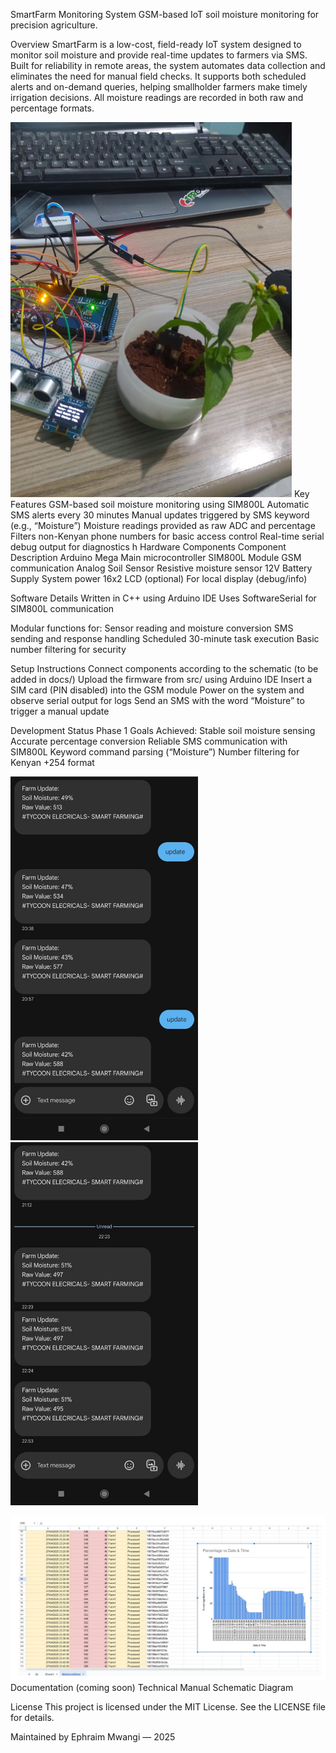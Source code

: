SmartFarm Monitoring System
GSM-based IoT soil moisture monitoring for precision agriculture.

Overview
SmartFarm is a low-cost, field-ready IoT system designed to monitor soil moisture and provide real-time updates to farmers via SMS. Built for reliability in remote areas, the system automates data collection and eliminates the need for manual field checks.
It supports both scheduled alerts and on-demand queries, helping smallholder farmers make timely irrigation decisions. All moisture readings are recorded in both raw and percentage formats.

<img src="Images/plant.jpg" alt="Circuit View" width="450"/>
Key Features
GSM-based soil moisture monitoring using SIM800L
Automatic SMS alerts every 30 minutes
Manual updates triggered by SMS keyword (e.g., “Moisture”)
Moisture readings provided as raw ADC and percentage
Filters non-Kenyan phone numbers for basic access control
Real-time serial debug output for diagnostics
h
Hardware Components
Component	Description
Arduino Mega	Main microcontroller
SIM800L Module	GSM communication
Analog Soil Sensor	Resistive moisture sensor
12V Battery Supply	System power
16x2 LCD (optional)	For local display (debug/info)

Software Details
Written in C++ using Arduino IDE
Uses SoftwareSerial for SIM800L communication

Modular functions for:
Sensor reading and moisture conversion
SMS sending and response handling
Scheduled 30-minute task execution
Basic number filtering for security

Setup Instructions
Connect components according to the schematic (to be added in docs/)
Upload the firmware from src/ using Arduino IDE
Insert a SIM card (PIN disabled) into the GSM module
Power on the system and observe serial output for logs
Send an SMS with the word “Moisture” to trigger a manual update


Development Status
Phase 1 Goals Achieved:
Stable soil moisture sensing
Accurate percentage conversion
Reliable SMS communication with SIM800L
Keyword command parsing (“Moisture”)
Number filtering for Kenyan +254 format

<img src="Images/sms2.jpg" alt="Circuit View" width="300"/>           <img src="Images/sms1.jpg" alt="Circuit View" width="300"/>

<img src="Images/data.jpg" alt="Circuit View" width="1000"/>
Documentation (coming soon)
Technical Manual
Schematic Diagram 

License
This project is licensed under the MIT License.
See the LICENSE file for details.

Maintained by Ephraim Mwangi — 2025
